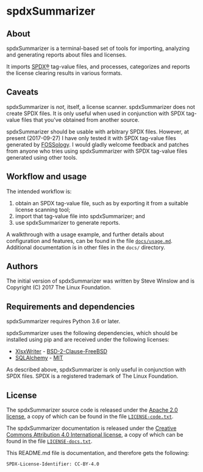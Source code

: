 # spdxSummarizer

## About

spdxSummarizer is a terminal-based set of tools for importing, analyzing and generating reports about files and licenses.

It imports [SPDX®](https://spdx.org/) tag-value files, and processes, categorizes and reports the license clearing results in various formats.

## Caveats

spdxSummarizer is _not_, itself, a license scanner. spdxSummarizer does not create SPDX files. It is only useful when used in conjunction with SPDX tag-value files that you've obtained from another source.

spdxSummarizer should be usable with arbitrary SPDX files. However, at present (2017-09-27) I have only tested it with SPDX tag-value files generated by [FOSSology](https://www.fossology.org/). I would gladly welcome feedback and patches from anyone who tries using spdxSummarizer with SPDX tag-value files generated using other tools.

## Workflow and usage

The intended workflow is:
1. obtain an SPDX tag-value file, such as by exporting it from a suitable license scanning tool;
2. import that tag-value file into spdxSummarizer; and
3. use spdxSummarizer to generate reports.

A walkthrough with a usage example, and further details about configuration and features, can be found in the file [`docs/usage.md`](docs/usage.md). Additional documentation is in other files in the `docs/` directory.

## Authors

The initial version of spdxSummarizer was written by Steve Winslow and is Copyright (C) 2017 The Linux Foundation.

## Requirements and dependencies

spdxSummarizer requires Python 3.6 or later.

spdxSummarizer uses the following dependencies, which should be installed using pip and are received under the following licenses:
- [XlsxWriter](https://github.com/jmcnamara/XlsxWriter) - [BSD-2-Clause-FreeBSD](https://github.com/jmcnamara/XlsxWriter/blob/master/LICENSE.txt)
- [SQLAlchemy](http://www.sqlalchemy.org/) - [MIT](https://github.com/zzzeek/sqlalchemy/blob/master/LICENSE)

As described above, spdxSummarizer is only useful in conjunction with SPDX files. SPDX is a registered trademark of The Linux Foundation.

## License

The spdxSummarizer source code is released under the [Apache 2.0 license](https://www.apache.org/licenses/LICENSE-2.0), a copy of which can be found in the file [`LICENSE-code.txt`](LICENSE-code.txt).

The spdxSummarizer documentation is released under the [Creative Commons Attribution 4.0 International license](https://creativecommons.org/licenses/by/4.0/), a copy of which can be found in the file [`LICENSE-docs.txt`](LICENSE-docs.txt).

This README.md file is documentation, and therefore gets the following:
```
SPDX-License-Identifier: CC-BY-4.0
```
